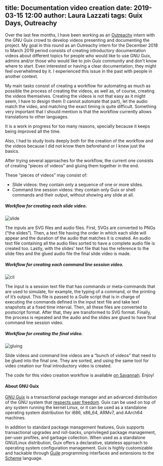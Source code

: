 title: Documentation video creation
date: 2019-03-15 12:00
author: Laura Lazzati
tags: Guix Days, Outreachy
---

Over the last few months, I have been working as an
[Outreachy](https://www.outreachy.org/) intern with the GNU Guix crowd
to develop videos presenting and documenting the project.
My goal in this round as an Outreachy
intern for the December 2018 to March 2019 period consists of creating introductory documentation videos
about different topics for people who would like to use GNU Guix,
admins and/or those who would like to join Guix community and don’t
know where to start. Even interested or having a clear documentation, they
might feel overwhelmed by it. I experienced this issue in the past with people in another context.

My main tasks consist of creating a workflow for
automating as much as possible the process of creating the videos, as well as,
of course, creating the videos themselves. Creating the videos is not that easy
as it might seem, I have to design them (I cannot automate that part), let
the audio match the video, and matching the exact timing is quite difficult.
Something very important that I should mention is that the workflow currently
allows translations to other languages.

It is a work in progress for too many reasons, specially because it keeps
being improved all the time.

Also, I had to study tools deeply both for the creation of the workflow and the videos
because I did not know them beforehand or I knew just the basics.

After trying several approaches for the workflow, the current one consists of
creating “pieces of videos” and gluing them together in the end.

These “pieces of videos” may consist of:
- Slide videos: they contain only a sequence of one or more slides.
- Command line session videos: they contain only Guix or shell commands and
their output, without showing any slide at all.

##### Workflow for creating each slide video.

![slide](https://www.gnu.org/software/guix/static/blog/img/outreachy-2019-slide-video.png)

The inputs are SVG files and audio files.
First, SVGs are converted to PNGs (“the slides”).
Then, a text file having the order in which each slide will
appear and the duration of the audio that matches it is created.
An audio text file containing all the audio files sorted to
have a complete audio file is created too.
Lastly, with the slides' text file that has the reference to the slide files
and the glued audio file the final slide video is made.

##### Workflow for creating each command line session video.

![cli](https://www.gnu.org/software/guix/static/blog/img/outreachy-2019-cli-video.png)

The input is a session text file that has commands or meta-commands that
are used to simulate, for example, the typing of a command, or the printing of
it’s output.
This file is passed to a Guile script that is in charge of executing the
commands defined in the input text file and take text snapshots at a fixed time
 interval. Then, all these files are converted to postscript format. After
that, they are transformed to SVG format. Finally, the process is repeated and
the audio and the slides are glued to have final command line session video.

##### Workflow for creating the final video.

![gluing](https://www.gnu.org/software/guix/static/blog/img/outreachy-2019-gluing-video.png)

Slide videos and command line videos are a “bunch of videos”
that need to be glued into the final one. They are sorted, and using the
same tool for video creation our final introductory video is created.

The code for this video creation workflow is available
[on Savannah](https://git.savannah.gnu.org/cgit/guix/videos.git).
Enjoy!

#### About GNU Guix

[GNU Guix](https://www.gnu.org/software/guix) is a transactional package
manager and an advanced distribution of the GNU system that [respects
user
freedom](https://www.gnu.org/distros/free-system-distribution-guidelines.html).
Guix can be used on top of any system running the kernel Linux, or it
can be used as a standalone operating system distribution for i686,
x86_64, ARMv7, and AArch64 machines.

In addition to standard package management features, Guix supports
transactional upgrades and roll-backs, unprivileged package management,
per-user profiles, and garbage collection.  When used as a standalone
GNU/Linux distribution, Guix offers a declarative, stateless approach to
operating system configuration management.  Guix is highly customizable
and hackable through [Guile](https://www.gnu.org/software/guile)
programming interfaces and extensions to the
[Scheme](http://schemers.org) language.
